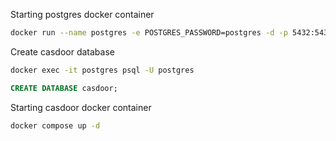 Starting postgres docker container
```bash
docker run --name postgres -e POSTGRES_PASSWORD=postgres -d -p 5432:5432 postgres
```

Create casdoor database
```bash
docker exec -it postgres psql -U postgres
```
```sql
CREATE DATABASE casdoor;
```

Starting casdoor docker container
```bash
docker compose up -d
```